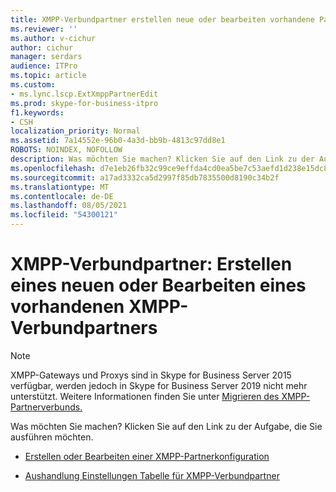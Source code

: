 ```yaml
---
title: XMPP-Verbundpartner erstellen neue oder bearbeiten vorhandene Partner
ms.reviewer: ''
ms.author: v-cichur
author: cichur
manager: serdars
audience: ITPro
ms.topic: article
ms.custom:
- ms.lync.lscp.ExtXmppPartnerEdit
ms.prod: skype-for-business-itpro
f1.keywords:
- CSH
localization_priority: Normal
ms.assetid: 7a14552e-96b0-4a3d-bb9b-4813c97dd8e1
ROBOTS: NOINDEX, NOFOLLOW
description: Was möchten Sie machen? Klicken Sie auf den Link zu der Aufgabe, die Sie ausführen möchten.
ms.openlocfilehash: d7e1eb26fb32c99ce9effda4cd0ea5be7c53aefd1d238e15dc8ea5da1514ab10
ms.sourcegitcommit: a17ad3332ca5d2997f85db7835500d8190c34b2f
ms.translationtype: MT
ms.contentlocale: de-DE
ms.lasthandoff: 08/05/2021
ms.locfileid: "54300121"
---
```

# <a name="xmpp-federated-partners-create-new-or-edit-existing"></a>XMPP-Verbundpartner: Erstellen eines neuen oder Bearbeiten eines vorhandenen XMPP-Verbundpartners

> [!NOTE]
> XMPP-Gateways und Proxys sind in Skype for Business Server 2015 verfügbar, werden jedoch in Skype for Business Server 2019 nicht mehr unterstützt. Weitere Informationen finden Sie unter [Migrieren des XMPP-Partnerverbunds.](../../../../SfBServer2019/migration/migrating-xmpp-federation.md)

Was möchten Sie machen? Klicken Sie auf den Link zu der Aufgabe, die Sie ausführen möchten.

- [Erstellen oder Bearbeiten einer XMPP-Partnerkonfiguration](/previous-versions/office/lync-server-2013/lync-server-2013-create-or-edit-xmpp-partner-configuration)

- [Aushandlung Einstellungen Tabelle für XMPP-Verbundpartner](/previous-versions/office/lync-server-2013/lync-server-2013-negotiation-settings-for-xmpp-federated-partners)